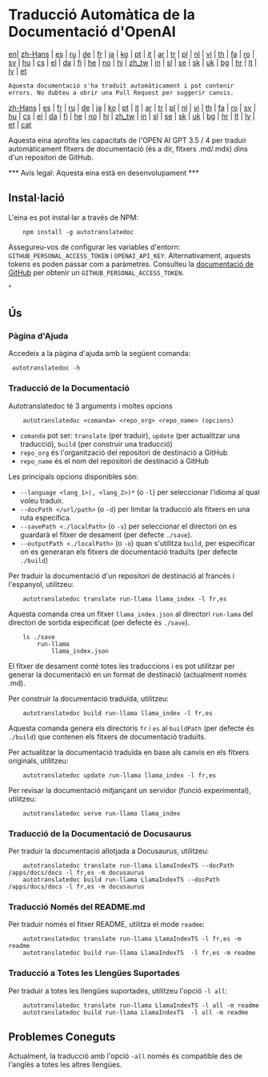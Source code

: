 
# Traducció Automàtica de la Documentació d'OpenAI

[en](../README.md)| [zh-Hans](/i18n/README_zh-Hans.md) | [es](/i18n/README_es.md) | [ru](/i18n/README_ru.md) | [de](/i18n/README_de.md) | [fr](/i18n/README_fr.md) | [ja](/i18n/README_ja.md) | [ko](/i18n/README_ko.md) | [pt](/i18n/README_pt.md) | [it](/i18n/README_it.md) | [ar](/i18n/README_ar.md) | [tr](/i18n/README_tr.md) | [pl](/i18n/README_pl.md) | [nl](/i18n/README_nl.md) | [vi](/i18n/README_vi.md) | [th](/i18n/README_th.md) | [fa](/i18n/README_fa.md) | [ro](/i18n/README_ro.md) | [sv](/i18n/README_sv.md) | [hu](/i18n/README_hu.md) | [cs](/i18n/README_cs.md) | [el](/i18n/README_el.md) | [da](/i18n/README_da.md) | [fi](/i18n/README_fi.md) | [he](/i18n/README_he.md) | [no](/i18n/README_no.md) | [hi](/i18n/README_hi.md) | [zh_tw](/i18n/README_zh_tw.md) | [in](/i18n/README_in.md) | [sl](/i18n/README_sl.md) | [se](/i18n/README_se.md) | [sk](/i18n/README_sk.md) | [uk](/i18n/README_uk.md) | [bg](/i18n/README_bg.md) | [hr](/i18n/README_hr.md) | [lt](/i18n/README_lt.md) | [lv](/i18n/README_lv.md) | [et](/i18n/README_et.md) 

```Aquesta documentació s'ha traduït automàticament i pot contenir errors. No dubteu a obrir una Pull Request per suggerir canvis.```


 [zh-Hans](/i18n/README_zh-Hans.md) | [es](/i18n/README_es.md) |  [fr](/i18n/README_es.md) | [ru](/i18n/README_ru.md) | [de](/i18n/README_de.md) | [ja](/i18n/README_ja.md) | [ko](/i18n/README_ko.md) | [pt](/i18n/README_pt.md) | [it](/i18n/README_it.md) | [ar](/i18n/README_ar.md) | [tr](/i18n/README_tr.md) | [pl](/i18n/README_pl.md) | [nl](/i18n/README_nl.md) | [vi](/i18n/README_vi.md) | [th](/i18n/README_th.md) | [fa](/i18n/README_fa.md) | [ro](/i18n/README_ro.md) | [sv](/i18n/README_sv.md) | [hu](/i18n/README_hu.md) | [cs](/i18n/README_cs.md) | [el](/i18n/README_el.md) | [da](/i18n/README_da.md) | [fi](/i18n/README_fi.md) | [he](/i18n/README_he.md) | [no](/i18n/README_no.md) | [hi](/i18n/README_hi.md) | [zh_tw](/i18n/README_zh_tw.md) | [in](/i18n/README_in.md) | [sl](/i18n/README_sl.md) | [se](/i18n/README_se.md) | [sk](/i18n/README_sk.md) | [uk](/i18n/README_uk.md) | [bg](/i18n/README_bg.md) | [hr](/i18n/README_hr.md) | [lt](/i18n/README_lt.md) | [lv](/i18n/README_lv.md) | [et](/i18n/README_et.md) | [cat](/i18n/README_cat.md) 


Aquesta eina aprofita les capacitats de l'OPEN AI GPT 3.5 / 4 per traduir automàticament fitxers de documentació (és a dir, fitxers .md/.mdx) dins d'un repositori de GitHub.

*** Avís legal: Aquesta eina està en desenvolupament ***


## Instal·lació 

L'eina es pot instal·lar a través de NPM:


```
    npm install -g autotranslatedoc
```

Assegureu-vos de configurar les variables d'entorn: `GITHUB_PERSONAL_ACCESS_TOKEN` i `OPENAI_API_KEY`. Alternativament, aquests tokens es poden passar com a paràmetres. Consulteu la [documentació de GitHub](https://docs.github.com/en/github/authenticating-to-github/creating-a-personal-access-token) per obtenir un `GITHUB_PERSONAL_ACCESS_TOKEN`.


 "
## Ús


### Pàgina d'Ajuda
Accedeix a la pàgina d'ajuda amb la següent comanda:
```
 autotranslatedoc -h
```
### Traducció de la Documentació

Autotranslatedoc té 3 arguments i moltes opcions

```
    autotranslatedoc <comanda> <repo_org> <repo_name> (opcions)
```

- ```comanda``` pot ser: ```translate``` (per traduir), ```update``` (per actualitzar una traducció), ```build``` (per construir una traducció)
- ```repo_org``` és l'organització del repositori de destinació a GitHub
- ```repo_name``` és el nom del repositori de destinació a GitHub

Les principals opcions disponibles són:

- ```--language <lang_1>(, <lang_2>)*``` (o ```-l```) per seleccionar l'idioma al qual voleu traduir.
- ```--docPath </url/path>``` (o ```-d```) per limitar la traducció als fitxers en una ruta específica.
- ```--savePath <./localPath>``` (o ```-s```) per seleccionar el directori on es guardarà el fitxer de desament (per defecte ```./save```).
- ```--outputPath <./localPath>``` (o ```-o```) quan s'utilitza ```build```, per especificar on es generaran els fitxers de documentació traduïts (per defecte ```./build```)



Per traduir la documentació d'un repositori de destinació al francès i l'espanyol, utilitzeu:
```
    autotranslatedoc translate run-llama llama_index -l fr,es
```


Aquesta comanda crea un fitxer `llama_index.json` al directori `run-lama` del directori de sortida especificat (per defecte és `./save`).
```
    ls ./save
        run-llama
            llama_index.json 
```
El fitxer de desament conté totes les traduccions i es pot utilitzar per generar la documentació en un format de destinació (actualment només .md).

Per construir la documentació traduïda, utilitzeu:

```
    autotranslatedoc build run-llama llama_index -l fr,es
```


Aquesta comanda genera els directoris `fr` i `es` al `buildPath` (per defecte és `./build`) que contenen els fitxers de documentació traduïts.

Per actualitzar la documentació traduïda en base als canvis en els fitxers originals, utilitzeu:

```
    autotranslatedoc update run-llama llama_index -l fr,es
```


Per revisar la documentació mitjançant un servidor (funció experimental), utilitzeu:
```
    autotranslatedoc serve run-llama llama_index
```
### Traducció de la Documentació de Docusaurus

Per traduir la documentació allotjada a Docusaurus, utilitzeu:

```
    autotranslatedoc translate run-llama LlamaIndexTS --docPath /apps/docs/docs -l fr,es -m docusaurus
    autotranslatedoc build run-llama LlamaIndexTS --docPath /apps/docs/docs -l fr,es -m docusaurus
```
### Traducció Només del README.md

Per traduir només el fitxer README, utilitza el mode `readme`:

```
    autotranslatedoc translate run-llama LlamaIndexTS -l fr,es -m readme
    autotranslatedoc build run-llama LlamaIndexTS  -l fr,es -m readme
```
### Traducció a Totes les Llengües Suportades

Per traduir a totes les llengües suportades, utilitzeu l'opció `-l all`:

```
    autotranslatedoc translate run-llama LlamaIndexTS -l all -m readme
    autotranslatedoc build run-llama LlamaIndexTS  -l all -m readme
```
## Problemes Coneguts

Actualment, la traducció amb l'opció `-all` només és compatible des de l'anglès a totes les altres llengües.
